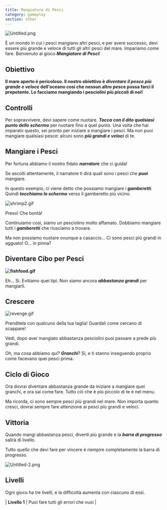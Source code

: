 ```yaml
---
title: Mangiatore di Pesci
category: gameplay
section: other
---
```

![Untitled.png](https://help.studycat.com/hc/article_attachments/34916165069849)


È un mondo in cui i pesci mangiano altri pesci, e per avere successo, devi essere più grande e veloce di tutti gli altri pesci del mare. Impariamo come fare. Benvenuto al gioco ***Mangiatore di Pesci***!




## **Obiettivo**


**Il mare aperto è pericoloso. Il nostro obiettivo è ***diventare il pesce più grande e veloce*** dell'oceano così che nessun altro pesce possa farci il prepotente. Lo facciamo mangiando i pesciolini più piccoli di noi!**




## **Controlli**


Per sopravvivere, devi sapere come nuotare. ***Tocca con il dito qualsiasi punto dello schermo*** per nuotare fino a quel punto. Una volta che hai imparato questo, sei pronto per iniziare a mangiare i pesci. Ma non puoi mangiare qualsiasi pesce: alcuni sono ***più grandi e veloci*** di te.




## **Mangiare i Pesci**


Per fortuna abbiamo il nostro fidato ***narratore*** che ci guida!


Se ascolti attentamente, il narratore ti dirà quali sono i pesci che ***puoi*** mangiare.




In questo esempio, ci viene detto che possiamo mangiare i ***gamberetti***. Quindi ***tocchiamo lo schermo*** verso il gamberetto più vicino.




![shrimp2.gif](https://help.studycat.com/hc/article_attachments/34916149686297)


Preso! Che bontà!


Continuiamo così, siamo un pesciolino molto affamato. Dobbiamo mangiare tutti i ***gamberetti*** che riusciamo a trovare.


Ma non possiamo nuotare ovunque a casaccio... Ci sono pesci più grandi in agguato! O... in pinna?




## **Diventare Cibo per Pesci**


**![fishfood.gif](https://help.studycat.com/hc/article_attachments/34918253174937)**


Eh... Sì. Evitiamo quei tipi. Non siamo ancora ***abbastanza grandi*** per mangiarli.




## **Crescere**


![revenge.gif](https://help.studycat.com/hc/article_attachments/34918253176345)


Prenditela con qualcuno della tua taglia! Guardali come cercano di scappare!


Vedi, dopo aver mangiato abbastanza pesciolini puoi passare a prede più grandi.


Oh, ma cosa abbiamo qui? ***Granchi***? Sì, e ti stanno inseguendo proprio come facevano quei pesci prima.




## **Ciclo di Gioco**


Ora dovrai diventare abbastanza grande da iniziare a mangiare quei granchi, e ora sai come fare. Tutto ciò che è più piccolo di te è nel menu.


Ma ricorda, ci sono sempre pesci più grandi nel mare. Non importa quanto cresci, dovrai sempre fare attenzione ai pesci più grandi e veloci.




## **Vittoria**


Quando mangi abbastanza pesci, diventi più grande e la ***barra di progresso*** salirà di livello.


Tutto quello che devi fare per vincere è riempire completamente la barra di progresso.


![Untitled-2.png](https://help.studycat.com/hc/article_attachments/34918234335641)


## **Livelli**


Ogni gioco ha tre livelli, e la difficoltà aumenta con ciascuno di essi.




| **Livello 1** | Puoi fare tutti gli errori che vuoi |